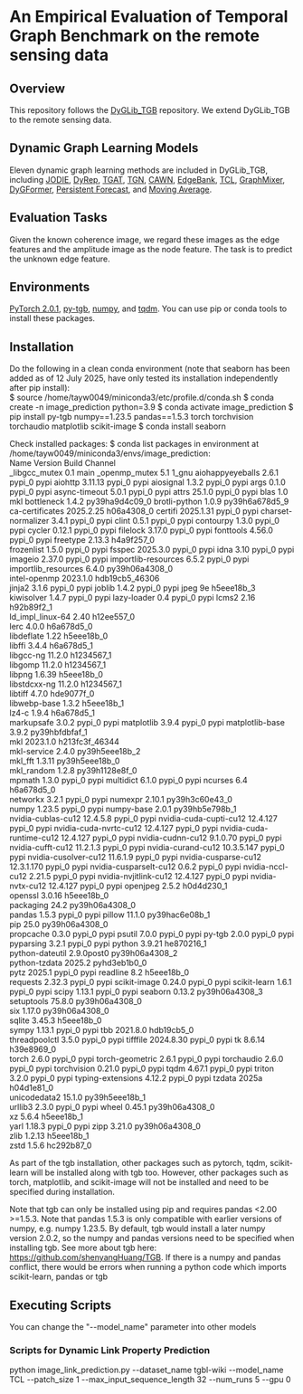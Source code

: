 # An Empirical Evaluation of Temporal Graph Benchmark on the remote sensing data


## Overview
This repository follows the [DyGLib_TGB](https://github.com/yule-BUAA/DyGLib_TGB) repository. 
We extend DyGLib_TGB to the remote sensing data.


## Dynamic Graph Learning Models
Eleven dynamic graph learning methods are included in DyGLib_TGB, including 
[JODIE](https://dl.acm.org/doi/10.1145/3292500.3330895), 
[DyRep](https://openreview.net/forum?id=HyePrhR5KX), 
[TGAT](https://openreview.net/forum?id=rJeW1yHYwH), 
[TGN](https://arxiv.org/abs/2006.10637), 
[CAWN](https://openreview.net/forum?id=KYPz4YsCPj), 
[EdgeBank](https://openreview.net/forum?id=1GVpwr2Tfdg), 
[TCL](https://arxiv.org/abs/2105.07944), 
[GraphMixer](https://openreview.net/forum?id=ayPPc0SyLv1), 
[DyGFormer](https://arxiv.org/abs/2303.13047),
[Persistent Forecast](https://arxiv.org/abs/2307.01026), and 
[Moving Average](https://arxiv.org/abs/2307.01026).


## Evaluation Tasks
Given the known coherence image, we regard these images as the edge features and the amplitude image as the node feature. The task is to predict the unknown edge feature.


## Environments
[PyTorch 2.0.1](https://pytorch.org/), 
[py-tgb](https://pypi.org/project/py-tgb/),
[numpy](https://pypi.org/project/numpy/), and
[tqdm](https://pypi.org/project/tqdm/).
You can use pip or conda tools to install these packages.

## Installation
Do the following in a clean conda environment (note that seaborn has been added as of 12 July 2025, have only tested its installation independently after pip install):  
$ source /home/tayw0049/miniconda3/etc/profile.d/conda.sh 
$ conda create -n image_prediction python=3.9 
$ conda activate image_prediction 
$ pip install py-tgb numpy==1.23.5 pandas==1.5.3 torch torchvision torchaudio matplotlib scikit-image 
$ conda install seaborn 

Check installed packages: 
$ conda list 
packages in environment at /home/tayw0049/miniconda3/envs/image_prediction:                                                                                                                                           
Name                      Version                   Build  Channel          
_libgcc_mutex             0.1                        main
_openmp_mutex             5.1                       1_gnu
aiohappyeyeballs          2.6.1                    pypi_0    pypi
aiohttp                   3.11.13                  pypi_0    pypi
aiosignal                 1.3.2                    pypi_0    pypi 
args                      0.1.0                    pypi_0    pypi
async-timeout             5.0.1                    pypi_0    pypi
attrs                     25.1.0                   pypi_0    pypi
blas                      1.0                         mkl
bottleneck                1.4.2            py39ha9d4c09_0
brotli-python             1.0.9            py39h6a678d5_9
ca-certificates           2025.2.25            h06a4308_0
certifi                   2025.1.31                pypi_0    pypi
charset-normalizer        3.4.1                    pypi_0    pypi
clint                     0.5.1                    pypi_0    pypi
contourpy                 1.3.0                    pypi_0    pypi
cycler                    0.12.1                   pypi_0    pypi
filelock                  3.17.0                   pypi_0    pypi
fonttools                 4.56.0                   pypi_0    pypi
freetype                  2.13.3               h4a9f257_0  
frozenlist                1.5.0                    pypi_0    pypi
fsspec                    2025.3.0                 pypi_0    pypi
idna                      3.10                     pypi_0    pypi
imageio                   2.37.0                   pypi_0    pypi
importlib-resources       6.5.2                    pypi_0    pypi
importlib_resources       6.4.0            py39h06a4308_0  
intel-openmp              2023.1.0         hdb19cb5_46306  
jinja2                    3.1.6                    pypi_0    pypi
joblib                    1.4.2                    pypi_0    pypi
jpeg                      9e                   h5eee18b_3  
kiwisolver                1.4.7                    pypi_0    pypi
lazy-loader               0.4                      pypi_0    pypi
lcms2                     2.16                 h92b89f2_1  
ld_impl_linux-64          2.40                 h12ee557_0  
lerc                      4.0.0                h6a678d5_0  
libdeflate                1.22                 h5eee18b_0  
libffi                    3.4.4                h6a678d5_1  
libgcc-ng                 11.2.0               h1234567_1  
libgomp                   11.2.0               h1234567_1  
libpng                    1.6.39               h5eee18b_0  
libstdcxx-ng              11.2.0               h1234567_1  
libtiff                   4.7.0                hde9077f_0  
libwebp-base              1.3.2                h5eee18b_1  
lz4-c                     1.9.4                h6a678d5_1  
markupsafe                3.0.2                    pypi_0    pypi
matplotlib                3.9.4                    pypi_0    pypi
matplotlib-base           3.9.2            py39hbfdbfaf_1  
mkl                       2023.1.0         h213fc3f_46344  
mkl-service               2.4.0            py39h5eee18b_2  
mkl_fft                   1.3.11           py39h5eee18b_0  
mkl_random                1.2.8            py39h1128e8f_0  
mpmath                    1.3.0                    pypi_0    pypi
multidict                 6.1.0                    pypi_0    pypi
ncurses                   6.4                  h6a678d5_0  
networkx                  3.2.1                    pypi_0    pypi
numexpr                   2.10.1           py39h3c60e43_0  
numpy                     1.23.5                   pypi_0    pypi
numpy-base                2.0.1            py39hb5e798b_1  
nvidia-cublas-cu12        12.4.5.8                 pypi_0    pypi
nvidia-cuda-cupti-cu12    12.4.127                 pypi_0    pypi
nvidia-cuda-nvrtc-cu12    12.4.127                 pypi_0    pypi
nvidia-cuda-runtime-cu12  12.4.127                 pypi_0    pypi
nvidia-cudnn-cu12         9.1.0.70                 pypi_0    pypi
nvidia-cufft-cu12         11.2.1.3                 pypi_0    pypi
nvidia-curand-cu12        10.3.5.147               pypi_0    pypi
nvidia-cusolver-cu12      11.6.1.9                 pypi_0    pypi
nvidia-cusparse-cu12      12.3.1.170               pypi_0    pypi
nvidia-cusparselt-cu12    0.6.2                    pypi_0    pypi
nvidia-nccl-cu12          2.21.5                   pypi_0    pypi
nvidia-nvjitlink-cu12     12.4.127                 pypi_0    pypi
nvidia-nvtx-cu12          12.4.127                 pypi_0    pypi
openjpeg                  2.5.2                h0d4d230_1  
openssl                   3.0.16               h5eee18b_0  
packaging                 24.2             py39h06a4308_0  
pandas                    1.5.3                    pypi_0    pypi
pillow                    11.1.0           py39hac6e08b_1  
pip                       25.0             py39h06a4308_0  
propcache                 0.3.0                    pypi_0    pypi
psutil                    7.0.0                    pypi_0    pypi
py-tgb                    2.0.0                    pypi_0    pypi
pyparsing                 3.2.1                    pypi_0    pypi
python                    3.9.21               he870216_1  
python-dateutil           2.9.0post0       py39h06a4308_2  
python-tzdata             2025.2             pyhd3eb1b0_0  
pytz                      2025.1                   pypi_0    pypi
readline                  8.2                  h5eee18b_0  
requests                  2.32.3                   pypi_0    pypi
scikit-image              0.24.0                   pypi_0    pypi
scikit-learn              1.6.1                    pypi_0    pypi
scipy                     1.13.1                   pypi_0    pypi
seaborn                   0.13.2           py39h06a4308_3  
setuptools                75.8.0           py39h06a4308_0  
six                       1.17.0           py39h06a4308_0  
sqlite                    3.45.3               h5eee18b_0  
sympy                     1.13.1                   pypi_0    pypi
tbb                       2021.8.0             hdb19cb5_0  
threadpoolctl             3.5.0                    pypi_0    pypi
tifffile                  2024.8.30                pypi_0    pypi
tk                        8.6.14               h39e8969_0  
torch                     2.6.0                    pypi_0    pypi
torch-geometric           2.6.1                    pypi_0    pypi
torchaudio                2.6.0                    pypi_0    pypi
torchvision               0.21.0                   pypi_0    pypi
tqdm                      4.67.1                   pypi_0    pypi
triton                    3.2.0                    pypi_0    pypi
typing-extensions         4.12.2                   pypi_0    pypi
tzdata                    2025a                h04d1e81_0  
unicodedata2              15.1.0           py39h5eee18b_1  
urllib3                   2.3.0                    pypi_0    pypi
wheel                     0.45.1           py39h06a4308_0  
xz                        5.6.4                h5eee18b_1  
yarl                      1.18.3                   pypi_0    pypi
zipp                      3.21.0           py39h06a4308_0  
zlib                      1.2.13               h5eee18b_1  
zstd                      1.5.6                hc292b87_0

As part of the tgb installation, other packages such as pytorch, tqdm, scikit-learn will be installed along with tgb too. However, other packages such as torch, matplotlib, and scikit-image will not be installed and need to be specified during installation. 

Note that tgb can only be installed using pip and requires pandas <2.00 >=1.5.3. Note that pandas 1.5.3 is only compatible with earlier versions of numpy, e.g. numpy 1.23.5. By default, tgb would install a later numpy version 2.0.2, so the numpy and pandas versions need to be specified when installing tgb. See more about tgb here: https://github.com/shenyangHuang/TGB. If there is a numpy and pandas conflict, there would be errors when running a python code which imports scikit-learn, pandas or tgb


## Executing Scripts
You can change the "--model_name" parameter into other models


### Scripts for Dynamic Link Property Prediction
python image_link_prediction.py --dataset_name tgbl-wiki --model_name TCL --patch_size 1 --max_input_sequence_length 32 --num_runs 5 --gpu 0
